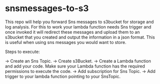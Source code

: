 # snsmessages-to-s3
This repo will help you forward Sns messages to s3bucket for storage and log analysis. For this to work your lambda function needs Sns trigger and once invoked it will redirect these messages and upload them to an s3bucket that you created and output the information in a json format. This is useful when using sns messages you would want to store.

Steps to execute:

-> Create an Sns Topic.
-> Create s3Bucket.
-> Create a Lambda function and add your code. Make sure your Lambda function has the required permissions to execute the code.
-> Add subscription for Sns Topic.
-> Add trigger to your lambda function pointing to your SnsTopic.

